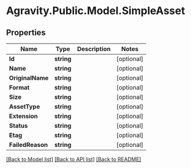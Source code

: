 # Agravity.Public.Model.SimpleAsset

## Properties

Name | Type | Description | Notes
------------ | ------------- | ------------- | -------------
**Id** | **string** |  | [optional] 
**Name** | **string** |  | [optional] 
**OriginalName** | **string** |  | [optional] 
**Format** | **string** |  | [optional] 
**Size** | **string** |  | [optional] 
**AssetType** | **string** |  | [optional] 
**Extension** | **string** |  | [optional] 
**Status** | **string** |  | [optional] 
**Etag** | **string** |  | [optional] 
**FailedReason** | **string** |  | [optional] 

[[Back to Model list]](../README.md#documentation-for-models) [[Back to API list]](../README.md#documentation-for-api-endpoints) [[Back to README]](../README.md)

